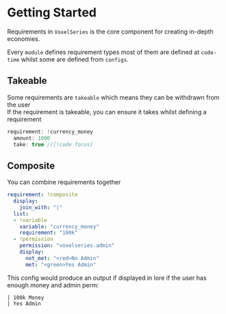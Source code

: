 # Getting Started

Requirements in `VoxelSeries` is the core component for creating in-depth economies.

Every `module` defines requirement types most of them are defined at `code-time` whilst some are defined from `configs`.

## Takeable
Some requirements are `takeable` which means they can be withdrawn from the user  
If the requirement is takeable, you can ensure it takes whilst defining a requirement
```js
requirement: !currency_money
  amount: 1000
  take: true //[!code focus]
```

## Composite
You can combine requirements together
```yml
requirement: !composite
  display:
    join_with: "|"
  list:
  - !variable
    variable: "currency_money"
    requirement: "100k"
  - !permission
    permission: "voxelseries.admin"
    display:
      not_met: "<red>No Admin"
      met: "<green>Yes Admin"
```

This config would produce an output if displayed in lore if the user has enough money and admin perm:
```
| 100k Money
| Yes Admin
```